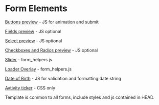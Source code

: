 # Form Elements

[Buttons preview](https://www.envoyhub.com/style-guide-buttons.html) - JS for animation and submit

[Fields preview](https://www.envoyhub.com/style-guide-fields.html) - JS optional 

[Select preview](https://www.envoyhub.com/style-guide-select.html) - JS optional 

[Checkboxes and Radios preview](https://www.envoyhub.com/style-guide-checkboxes-and-radios.html) - JS optional 

[Slider](https://www.envoyhub.com/style-guide-slider.html) - form_helpers.js

[Loader Overlay](https://www.envoyhub.com/style-guide-loader.html) - form_helpers.js

[Date of Birth](https://www.envoyhub.com/style-guide-dob.html) - JS for validation and formatting date string

[Avtivity ticker](https://www.envoyhub.com/style-guide-ticker.html) - CSS only

Template is common to all forms, include styles and js contained in HEAD.
